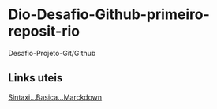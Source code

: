 # Dio-Desafio-Github-primeiro-reposit-rio
Desafio-Projeto-Git/Github
## Links uteis
[Sintaxi...Basica...Marckdown](https://www.markdownguide.org/basic-syntax/)
